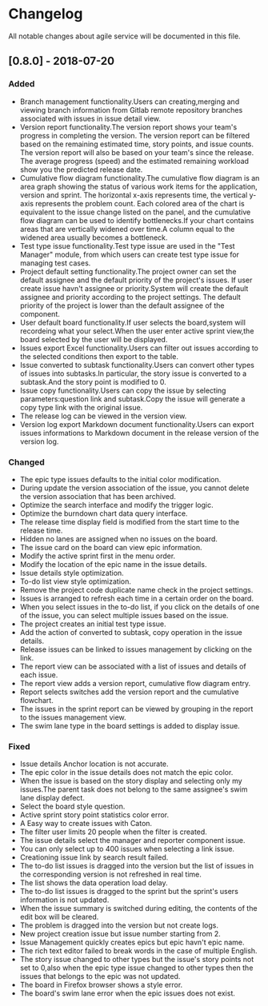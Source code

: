 # Changelog
All notable changes about agile service will be documented in this file.

## [0.8.0] - 2018-07-20

### Added

- Branch management functionality.Users can creating,merging and viewing branch information from Gitlab remote repository branches associated with issues in issue detail view.
- Version report functionality.The version report shows your team's progress in completing the version. The version report can be filtered based on the remaining estimated time, story points, and issue counts. The version report will also be based on your team's since the release. The average progress (speed) and the estimated remaining workload show you the predicted release date.
- Cumulative flow diagram functionality.The cumulative flow diagram is an area graph showing the status of various work items for the application, version and sprint. The horizontal x-axis represents time, the vertical y-axis represents the problem count. Each colored area of the chart is equivalent to the issue change listed on the panel, and the cumulative flow diagram can be used to identify bottlenecks.If your chart contains areas that are vertically widened over time.A column equal to the widened area usually becomes a bottleneck.
- Test type issue functionality.Test type issue are used in the "Test Manager" module, from which users can create test type issue for managing test cases.
- Project default setting functionality.The project owner can set the default assignee and the default priority of the project's issues. If user create issue havn't assignee or priority.System will create the default assignee and priority according to the project settings. The default priority of the project is lower than the default assignee of the component.
- User default board functionality.If user selects the board,system will recordeing what your select.When the user enter  active sprint view,the board selected by the user will be displayed.
- Issues export Excel functionality.Users can filter out issues according to the selected conditions then export to the table.
- Issue converted to subtask functionality.Users can convert other types of issues into subtasks.In particular, the story issue is converted to a subtask.And the story point is modified to 0.
- Issue copy functionality.Users can copy the issue by selecting parameters:question link and subtask.Copy the issue will generate a copy type link with the original issue.
- The release log can be viewed in the version view.
- Version log export Markdown document functionality.Users can export issues informations to Markdown document in the release version of the version log.

### Changed

- The epic type issues defaults to the initial color modification.
- During update the version association of the issue, you cannot delete the version association that has been archived.
- Optimize the search interface and modify the trigger logic.
- Optimize the burndown chart data query interface.
- The release time display field is modified from the start time to the release time.
- Hidden no lanes are assigned when no issues on the board.
- The issue card on the board can view epic information.
- Modify the active sprint first in the menu order.
- Modify the location of the epic name in the issue details.
- Issue details style optimization.
- To-do list view style optimization.
- Remove the project code duplicate name check in the project settings.
- Issues is arranged to refresh each time in a certain order on the board.
- When you select issues in the to-do list, if you click on the details of one of the issue, you can select multiple issues based on the issue.
- The project creates an initial test type issue.
- Add the action of converted to subtask, copy operation in the issue details.
- Release issues can be linked to issues management by clicking on the link.
- The report view can be associated with a list of issues and details of each issue.
- The report view adds a version report, cumulative flow diagram entry.
- Report selects switches add the version report and the cumulative flowchart.
- The issues in the sprint report can be viewed by grouping in the report to the issues management view.
- The swim lane type in the board settings is added to display issue.

### Fixed
- Issue details Anchor location is not accurate.
- The epic color in the issue details does not match the epic color.
- When the issue is based on the story display and selecting only my issues.The parent task does not belong to the same assignee's swim lane display defect.
- Select the board style question.
- Active sprint story point statistics color error.
- A Easy way to create issues with Caton.
- The filter user limits 20 people when the filter is created.
- The issue details select the manager and reporter component issue.
- You can only select up to 400 issues when selecting a link issue.
- Creationing issue link by search result failed.
- The to-do list issues is dragged into the version but the list of issues in the corresponding version is not refreshed in real time.
- The list shows the data operation load delay.
- The to-do list issues is dragged to the sprint but the sprint's users information is not updated.
- When the issue summary is switched during editing, the contents of the edit box will be cleared.
- The problem is dragged into the version but not create logs.
- New project creation issue but issue number starting from 2.
- Issue Management quickly creates epics but epic havn't epic name.
- The rich text editor failed to break words in the case of multiple English.
- The story issue changed to other types but the issue's story points not set to 0,also when  the epic type issue changed to other types then the issues that belongs to the epic was not updated.
- The board in Firefox browser shows a style error.
- The board's swim lane error  when the epic issues does not exist.